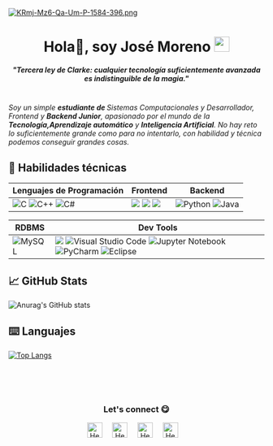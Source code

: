 [![KRmj-Mz6-Qa-Um-P-1584-396.png](https://i.postimg.cc/HkXSSH13/KRmj-Mz6-Qa-Um-P-1584-396.png)](https://postimg.cc/Yv2f959m)

<h1 align="center"> Hola👋, soy José Moreno <img src="./src/wave.gif" width="30px"></h1>

<h5 align="center">"Tercera ley de Clarke: cualquier tecnología suficientemente avanzada es indistinguible de la magia."</h5>
<br><em>Soy un simple <b>estudiante de </b> Sistemas Computacionales y Desarrollador, Frontend <b></b> y <b>Backend Junior</b>, apasionado por el mundo de la <b>Tecnología,</b><b>Aprendizaje automático</b> y <b>Inteligencia Artificial</b>.  No hay reto lo suficientemente grande como para no intentarlo, con habilidad y técnica podemos conseguir grandes cosas.</em>
<br>

## 💼 Habilidades técnicas
|Lenguajes de Programación|Frontend|Backend|
|---|---|---|
|![C](https://img.shields.io/badge/c-%2300599C.svg?style=for-the-badge&logo=c&logoColor=white) ![C++](https://img.shields.io/badge/c++-%2300599C.svg?style=for-the-badge&logo=c%2B%2B&logoColor=white) ![C#](https://img.shields.io/badge/c%23-%23239120.svg?style=for-the-badge&logo=c-sharp&logoColor=white) | <img src="https://img.shields.io/badge/HTML5-E34F26?style=for-the-badge&logo=html5&logoColor=white"/> <img src="https://img.shields.io/badge/CSS3-1572B6?style=for-the-badge&logo=css3&logoColor=white"/> <img src="https://img.shields.io/badge/JavaScript-323330?style=for-the-badge&logo=javascript&logoColor=F7DF1E"/> |![Python](https://img.shields.io/badge/python-3670A0?style=for-the-badge&logo=python&logoColor=ffdd54) ![Java](https://img.shields.io/badge/java-%23ED8B00.svg?style=for-the-badge&logo=java&logoColor=white)|

|RDBMS|Dev Tools|
|---|---|
![MySQL](https://img.shields.io/badge/mysql-%2300f.svg?style=for-the-badge&logo=mysql&logoColor=white)|<img src="https://img.shields.io/badge/GIT-E44C30?style=for-the-badge&logo=git&logoColor=white"/> ![Visual Studio Code](https://img.shields.io/badge/Visual%20Studio%20Code-0078d7.svg?style=for-the-badge&logo=visual-studio-code&logoColor=white) ![Jupyter Notebook](https://img.shields.io/badge/jupyter-%23FA0F00.svg?style=for-the-badge&logo=jupyter&logoColor=white) ![PyCharm](https://img.shields.io/badge/pycharm-143?style=for-the-badge&logo=pycharm&logoColor=black&color=black&labelColor=green) ![Eclipse](https://img.shields.io/badge/Eclipse-FE7A16.svg?style=for-the-badge&logo=Eclipse&logoColor=white)
## 📈 GitHub Stats 
![Anurag's GitHub stats](https://github-readme-stats.vercel.app/api?username=Jjmoreno24&theme=github_dark&show_icons=true)
## ⌨️ Languajes
[![Top Langs](https://github-readme-stats.vercel.app/api/top-langs/?username=Jjmoreno24&theme=github_dark)](https://github.com/Jjmoreno24/github-readme-stats)

<br>
<br>
<br>
<div align="center">
<h3 align="center">Let's connect 😋</h3>
</div>
<p align="center">
<a href="https://www.linkedin.com/in/jjosemoreno24" target="blank">
<img align="center" width="30px" alt="Hector's LinkedIn" src="https://www.vectorlogo.zone/logos/linkedin/linkedin-icon.svg"/></a> &nbsp; &nbsp;
<a href="https://twitter.com/Jjmoreno24" target="blank">
<img align="center" width="30px" alt="Hector's Twitter" src="https://www.vectorlogo.zone/logos/twitter/twitter-official.svg"/></a> &nbsp; &nbsp;
<a href="https://www.instagram.com/" target="blank">
<img align="center" width="30px" alt="Hector's Twitch" src="https://www.vectorlogo.zone/logos/instagram/instagram-icon.svg"/></a> &nbsp; &nbsp;
<a href="https://www.youtube.com" target="blank">
<img align="center" width="30px" alt="Hector's Youtube" src="https://www.vectorlogo.zone/logos/youtube/youtube-icon.svg"/></a> &nbsp; &nbsp;
</p>


